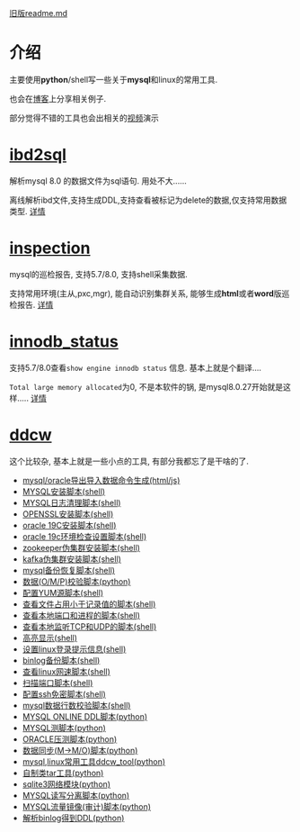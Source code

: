 [旧版readme.md](https://github.com/ddcw/ddcw/blob/master/README_OLD.md)

# 介绍

主要使用**python**/shell写一些关于**mysql**和linux的常用工具. 

也会在[博客](https://cloud.tencent.com/developer/user/1130242)上分享相关例子.

部分觉得不错的工具也会出相关的[视频](https://space.bilibili.com/448260423)演示



# [ibd2sql](https://github.com/ddcw/ibd2sql)

解析mysql 8.0 的数据文件为sql语句. 用处不大...... 

离线解析ibd文件,支持生成DDL,支持查看被标记为delete的数据,仅支持常用数据类型. [详情](https://github.com/ddcw/ibd2sql)



# [inspection](https://github.com/ddcw/inspection)

mysql的巡检报告, 支持5.7/8.0,  支持shell采集数据.

支持常用环境(主从,pxc,mgr), 能自动识别集群关系, 能够生成**html**或者**word**版巡检报告. [详情](https://github.com/ddcw/inspection)



# [innodb_status](https://github.com/ddcw/innodb_status)

支持5.7/8.0查看`show engine innodb status` 信息. 基本上就是个翻译....

 `Total large memory allocated`为0, 不是本软件的锅, 是mysql8.0.27开始就是这样..... [详情](https://github.com/ddcw/innodb_status)



# [ddcw](https://github.com/ddcw/ddcw)

这个比较杂, 基本上就是一些小点的工具, 有部分我都忘了是干啥的了. 

- [mysql/oracle导出导入数据命令生成(html/js)](https://github.com/ddcw/ddcw/blob/master/html/GetImportExportCommand.html)
- [MYSQL安装脚本(shell)](https://github.com/ddcw/ddcw/blob/master/install_shells/MysqlInstallerByDDCW_ei_1.0.sh)
- [MYSQL日志清理脚本(shell)](https://github.com/ddcw/ddcw/blob/master/shells/MysqlClearLog.sh)
- [OPENSSL安装脚本(shell)](https://github.com/ddcw/ddcw/blob/master/install_shells/OpensslInstall.sh)
- [oracle 19C安装脚本(shell)](https://github.com/ddcw/ddcw/blob/master/install_shells/oracle19c_install_2.2.sh)
- [oracle 19c环境检查设置脚本(shell)](https://github.com/ddcw/ddcw/blob/master/shells/CheckOracleENV_19c.sh)
- [zookeeper伪集群安装脚本(shell)](https://github.com/ddcw/ddcw/blob/master/install_shells/ZK_PseudoCluster_install.sh)
- [kafka伪集群安装脚本(shell)](https://github.com/ddcw/ddcw/blob/master/install_shells/kafka_PseudoCluster.sh)
- [mysql备份恢复脚本(shell)](https://github.com/ddcw/ddcw/tree/master/shells/BackupRestoreMysqlByDDCW)
- [数据(O/M/P)校验脚本(python)](https://github.com/ddcw/ddcw/tree/master/shells/%E6%95%B0%E6%8D%AE%E6%A0%A1%E9%AA%8C)
- [配置YUM源脚本(shell)](https://github.com/ddcw/ddcw/blob/master/shells/autoconfig_YUM.sh)
- [查看文件占用小于记录值的脚本(shell)](https://github.com/ddcw/ddcw/blob/master/shells/dulsdiffddcw.sh)
- [查看本地端口和进程的脚本(shell)](https://github.com/ddcw/ddcw/blob/master/shells/getLocalPortProcess.sh)
- [查看本地监听TCP和UDP的脚本(shell)](https://github.com/ddcw/ddcw/blob/master/shells/getTCPorUDP.sh)
- [高亮显示(shell)](https://github.com/ddcw/ddcw/blob/master/shells/grepDDCW.sh)
- [设置linux登录提示信息(shell)](https://github.com/ddcw/ddcw/blob/master/shells/login.sh)
- [binlog备份脚本(shell)](https://github.com/ddcw/ddcw/blob/master/shells/mysqlBinlogSYNC.sh)
- [查看linux网速脚本(shell)](https://github.com/ddcw/ddcw/blob/master/shells/net_rates.sh)
- [扫描端口脚本(shell)](https://github.com/ddcw/ddcw/blob/master/shells/scanportDDCW.sh)
- [配置ssh免密脚本(shell)](https://github.com/ddcw/ddcw/blob/master/shells/sshNopasswd)
- [mysql数据行数校验脚本(shell)](https://github.com/ddcw/ddcw/blob/master/shells/tableCheckSum.sh)
- [MYSQL ONLINE DDL脚本(python)](https://github.com/ddcw/ddcw/tree/master/python/mysql-onlineDDL)
- [MYSQL测脚本(python)](https://github.com/ddcw/ddcw/tree/master/python/mysql%E5%8E%8B%E6%B5%8B)
- [ORACLE压测脚本(python)](https://github.com/ddcw/ddcw/tree/master/python/oracle%E5%8E%8B%E6%B5%8B)
- [数据同步(M->M/O)脚本(python)](https://github.com/ddcw/ddcw/tree/master/python/%E6%95%B0%E6%8D%AE%E5%90%8C%E6%AD%A5)
- [mysql,linux常用工具ddcw_tool(python)](https://github.com/ddcw/ddcw/blob/master/python/ddcw_tool.py)
- [自制类tar工具(python)](https://github.com/ddcw/ddcw/blob/master/python/ddcw_tar.py)
- [sqlite3网络模块(python)](https://github.com/ddcw/ddcw/blob/master/python/sqlite3_net.py)
- [MYSQL读写分离脚本(python)](https://github.com/ddcw/ddcw/blob/master/python/mysql_rw.py)
- [MYSQL流量镜像(审计)脚本(python)](https://github.com/ddcw/ddcw/blob/master/python/mysql_monitor.py)
- [解析binlog得到DDL(python)](https://github.com/ddcw/ddcw/blob/master/python/getddl_frombinlog.py)
